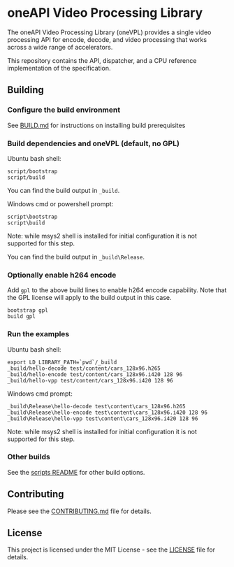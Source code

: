 # oneAPI Video Processing Library

The oneAPI Video Processing Library (oneVPL) provides a single video processing
API for encode, decode, and video processing that works across a wide range of
accelerators.

This repository contains the API, dispatcher, and a CPU reference implementation
of the specification.

## Building

### Configure the build environment

See [BUILD.md](BUILD.md) for instructions on installing build prerequisites


### Build dependencies and oneVPL (default, no GPL)

Ubuntu bash shell:
```
script/bootstrap
script/build
```

You can find the build output in `_build`.

Windows cmd or powershell prompt:
```
script\bootstrap
script\build
```

Note: while msys2 shell is installed for initial configuration it is not
supported for this step.

You can find the build output in `_build\Release`.

### Optionally enable h264 encode

Add `gpl` to the above build lines to enable h264 encode capability. Note that
the GPL license will apply to the build output in this case.

```
bootstrap gpl
build gpl
```

### Run the examples

Ubuntu bash shell:
```
export LD_LIBRARY_PATH=`pwd`/_build
_build/hello-decode test/content/cars_128x96.h265
_build/hello-encode test/content/cars_128x96.i420 128 96
_build/hello-vpp test/content/cars_128x96.i420 128 96
```

Windows cmd prompt:
```
_build\Release\hello-decode test\content\cars_128x96.h265
_build\Release\hello-encode test\content\cars_128x96.i420 128 96
_build\Release\hello-vpp test\content\cars_128x96.i420 128 96
```
Note: while msys2 shell is installed for initial configuration it is not
supported for this step.

### Other builds

See the [scripts README](script/README.md) for other build options.

## Contributing

Please see the [CONTRIBUTING.md](CONTRIBUTING.md) file for details.

## License

This project is licensed under the MIT License - see the [LICENSE](LICENSE) file
for details.
